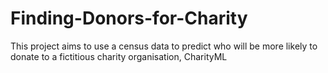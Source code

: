 # Finding-Donors-for-Charity
This project aims to use a census data to predict who will be more likely to donate to a fictitious charity organisation, CharityML
